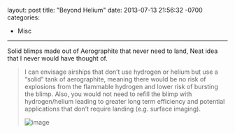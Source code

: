 layout: post
title:  "Beyond Helium"
date:   2013-07-13 21:56:32 -0700
categories:
  - Misc
---

Solid blimps made out of Aerographite that never need to land, Neat idea that I never would have thought of.

 > 
 > 
 >  
 > 
 >  I can envisage airships that don’t use hydrogen or helium but use a “solid” tank of aerographite, meaning there would be no risk of explosions from the flammable hydrogen and lower risk of bursting the blimp. Also, you would not need to refill the blimp with hydrogen/helium leading to greater long term efficiency and potential applications that don’t require landing (e.g. surface imaging). 
 > 
 >  ![image](/attachments/790a7e9d4dad1ae257011b6f51c51bbf/image.png) 
 > 
 >  
 > 
 > 
